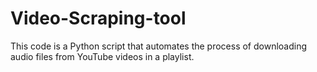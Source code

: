 # Video-Scraping-tool
This code is a Python script that automates the process of downloading audio files from YouTube videos in a playlist.
